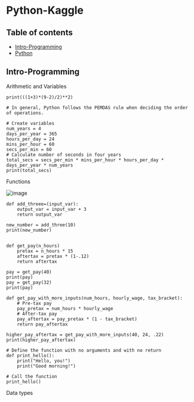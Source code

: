 # Python-Kaggle

## Table of contents
* [Intro-Programming](#intro-programming)
* [Python](#python)
  
## Intro-Programming

Arithmetic and Variables

    print(((1+3)*(9-2)/2)**2)

    # In general, Python follows the PEMDAS rule when deciding the order of operations.

    # Create variables
    num_years = 4
    days_per_year = 365 
    hours_per_day = 24
    mins_per_hour = 60
    secs_per_min = 60
    # Calculate number of seconds in four years
    total_secs = secs_per_min * mins_per_hour * hours_per_day * days_per_year * num_years
    print(total_secs)

    
Functions 

![image](https://github.com/UbaydullohML/Python-Kaggle/assets/75980506/acd4b041-e13c-4250-8aee-3a8a5b1bef91)

    def add_threee=(input_var):
        output_var = input_var + 3
        return output_var

    new_number = add_three(10)
    print(new_number)


    def get_pay(n_hours)
        pretax = n_hours * 15
        aftertax = pretax * (1-.12)
        return aftertax

    pay = get_pay(40)
    print(pay)
    pay = get_pay(32)
    print(pay) 

    def get_pay_with_more_inputs(num_hours, hourly_wage, tax_bracket):
        # Pre-tax pay
        pay_pretax = num_hours * hourly_wage
        # After-tax pay
        pay_aftertax = pay_pretax * (1 - tax_bracket)
        return pay_aftertax

    higher_pay_aftertax = get_pay_with_more_inputs(40, 24, .22)
    print(higher_pay_aftertax)

    # Define the function with no arguments and with no return
    def print_hello():
        print("Hello, you!")
        print("Good morning!")
    
    # Call the function
    print_hello()


Data types

    

